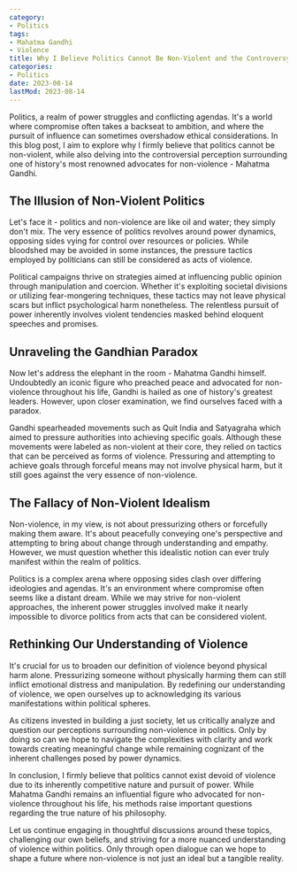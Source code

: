 ```yaml
---
category:
- Politics
tags:
- Mahatma Gandhi
- Violence
title: Why I Believe Politics Cannot Be Non-Violent and the Controversy
categories:
- Politics
date: 2023-08-14
lastMod: 2023-08-14
---
```

Politics, a realm of power struggles and conflicting agendas. It's a world where compromise often takes a backseat to ambition, and where the pursuit of influence can sometimes overshadow ethical considerations. In this blog post, I aim to explore why I firmly believe that politics cannot be non-violent, while also delving into the controversial perception surrounding one of history's most renowned advocates for non-violence - Mahatma Gandhi.

## The Illusion of Non-Violent Politics

Let's face it - politics and non-violence are like oil and water; they simply don't mix. The very essence of politics revolves around power dynamics, opposing sides vying for control over resources or policies. While bloodshed may be avoided in some instances, the pressure tactics employed by politicians can still be considered as acts of violence.

Political campaigns thrive on strategies aimed at influencing public opinion through manipulation and coercion. Whether it's exploiting societal divisions or utilizing fear-mongering techniques, these tactics may not leave physical scars but inflict psychological harm nonetheless. The relentless pursuit of power inherently involves violent tendencies masked behind eloquent speeches and promises.

## Unraveling the Gandhian Paradox

Now let's address the elephant in the room - Mahatma Gandhi himself. Undoubtedly an iconic figure who preached peace and advocated for non-violence throughout his life, Gandhi is hailed as one of history's greatest leaders. However, upon closer examination, we find ourselves faced with a paradox.

Gandhi spearheaded movements such as Quit India and Satyagraha which aimed to pressure authorities into achieving specific goals. Although these movements were labeled as non-violent at their core, they relied on tactics that can be perceived as forms of violence. Pressuring and attempting to achieve goals through forceful means may not involve physical harm, but it still goes against the very essence of non-violence.

## The Fallacy of Non-Violent Idealism

Non-violence, in my view, is not about pressurizing others or forcefully making them aware. It's about peacefully conveying one's perspective and attempting to bring about change through understanding and empathy. However, we must question whether this idealistic notion can ever truly manifest within the realm of politics.

Politics is a complex arena where opposing sides clash over differing ideologies and agendas. It's an environment where compromise often seems like a distant dream. While we may strive for non-violent approaches, the inherent power struggles involved make it nearly impossible to divorce politics from acts that can be considered violent.

## Rethinking Our Understanding of Violence

It's crucial for us to broaden our definition of violence beyond physical harm alone. Pressurizing someone without physically harming them can still inflict emotional distress and manipulation. By redefining our understanding of violence, we open ourselves up to acknowledging its various manifestations within political spheres.

As citizens invested in building a just society, let us critically analyze and question our perceptions surrounding non-violence in politics. Only by doing so can we hope to navigate the complexities with clarity and work towards creating meaningful change while remaining cognizant of the inherent challenges posed by power dynamics.

In conclusion, I firmly believe that politics cannot exist devoid of violence due to its inherently competitive nature and pursuit of power. While Mahatma Gandhi remains an influential figure who advocated for non-violence throughout his life, his methods raise important questions regarding the true nature of his philosophy.

Let us continue engaging in thoughtful discussions around these topics, challenging our own beliefs, and striving for a more nuanced understanding of violence within politics. Only through open dialogue can we hope to shape a future where non-violence is not just an ideal but a tangible reality.

